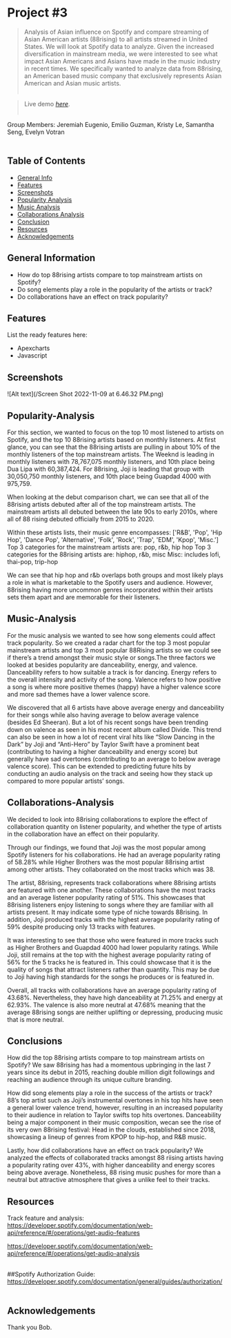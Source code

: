# Project #3
> Analysis of Asian influence on Spotify and compare streaming of Asian American artists (88rising) to all artists streamed in United States. We will look at Spotify data to analyze. Given the increased diversification in mainstream media, we were interested to see what impact Asian Americans and Asians have made in the music industry in recent times. We specifically wanted to analyze data from 88rising, an American based music company that exclusively represents Asian American and Asian music artists.<br><br>

> Live demo [_here_](https://jeugenio103.github.io/Project-3/). <br><br>


Group Members:  Jeremiah Eugenio, Emilio Guzman, Kristy Le, Samantha Seng, Evelyn Votran
<br>
<br>

## Table of Contents
* [General Info](#general-information)
* [Features](#features)
* [Screenshots](#screenshots)
* [Popularity Analysis](#Popularity-Analysis)
* [Music Analysis](#Music-Analysis)
* [Collaborations Analysis](#Collaborations-Analysis)
* [Conclusion](#Conclusion)
* [Resources](#usage)
* [Acknowledgements](#acknowledgements)
<!-- * [License](#license) -->


## General Information
- How do top 88rising artists compare to top mainstream artists on Spotify?<br>
- Do song elements play a role in the popularity of the artists or track?<br>
- Do collaborations have an effect on track popularity?<br>
<!-- You don't have to answer all the questions - just the ones relevant to your project. -->


## Features
List the ready features here:
- Apexcharts
- Javascript


## Screenshots
![Alt text](/Screen Shot 2022-11-09 at 6.46.32 PM.png)
<!-- If you have screenshots you'd like to share, include them here. -->


## Popularity-Analysis
For this section, we wanted to focus on the top 10 most listened to artists on Spotify, and the top 10 88rising artists based on monthly listeners. 
At first glance, you can see that the 88rising artists are pulling in about 10% of the monthly listeners of the top mainstream artists. The Weeknd is leading in monthly listeners with 78,767,075 monthly listeners, and 10th place being Dua Lipa with 60,387,424. For 88rising, Joji is leading that group with 30,050,750 monthly listeners, and 10th place being Guapdad 4000 with 975,759.<br>

When looking at the debut comparison chart, we can see that all of the 88rising artists debuted after all of the top mainstream artists. The mainstream artists all debuted between the late 90s to early 2010s, where all of 88 rising debuted officially from 2015 to 2020.<br>

Within these artists lists, their music genre encompasses:
['R&B', 'Pop', 'Hip Hop', 'Dance Pop', 'Alternative', 'Folk', 'Rock', 'Trap', 'EDM', 'Kpop', 'Misc.']
Top 3 categories for the mainstream artists are: pop, r&b, hip hop
Top 3 categories for the 88rising artists are: hiphop, r&b, misc
Misc: includes lofi, thai-pop, trip-hop<br>

We can see that hip hop and r&b overlaps both groups and most likely plays a role in what is marketable to the Spotify users and audience. However, 88rising having more uncommon genres incorporated within their artists sets them apart and are memorable for their listeners.

## Music-Analysis
For the music analysis we wanted to see how song elements could affect track popularity.
So we created a radar chart for the top 3 most popular mainstream artists and top 3 most popular 88Rising artists so we could see if there’s a trend amongst their music style or songs.The three factors we looked at besides popularity are danceability, energy, and valence. Danceability refers to how suitable a track is for dancing. Energy refers to the overall intensity and activity of the song. Valence refers to how positive a song is where more positive themes (happy) have a higher valence score and more sad themes have a lower valence score.<br>

We discovered that all 6 artists have above average energy and danceability for their songs while also having average to below average valence (besides Ed Sheeran). But a lot of his recent songs have been trending down on valence as seen in his most recent album called Divide. This trend can also be seen in how a lot of recent viral hits like “Slow Dancing in the Dark” by Joji and “Anti-Hero” by Taylor Swift have a prominent beat (contributing to having a higher danceability and energy score) but generally have sad overtones (contributing to an average to below average valence score). This can be extended to predicting future hits by conducting an audio analysis on the track and seeing how they stack up compared to more popular artists’ songs.

## Collaborations-Analysis
We decided to look into 88rising collaborations to explore the effect of collaboration quantity on listener popularity, and whether the type of artists in the collaboration have an effect on their popularity.<br>

Through our findings, we found that Joji was the most popular among Spotify listeners for his collaborations. He had an average popularity rating of 58.28% while Higher Brothers was the most popular 88rising artist among other artists. They collaborated on the most tracks which was 38.<br>

The artist, 88rising, represents track collaborations where 88rising artists are featured with one another. These collaborations have the most tracks and an average listener popularity rating of 51%. This showcases that 88rising listeners enjoy listening to songs where they are familiar with all artists present. It may indicate some type of niche towards 88rising. In addition, Joji produced tracks with the highest average popularity rating of 59% despite producing only 13 tracks with features. <br>

It was interesting to see that those who were featured in more tracks such as Higher Brothers and Guapdad 4000 had lower popularity ratings. While Joji, still remains at the top with the highest average popularity rating of 56% for the 5 tracks he is featured in. This could showcase that it is the quality of songs that attract listeners rather than quantity. This may be due to Joji having high standards for the songs he produces or is featured in.<br>

Overall, all tracks with collaborations have an average popularity rating of 43.68%. Nevertheless, they have high danceability at 71.25% and energy at 62.93%. The valence is also more neutral at 47.68% meaning that the average 88rising songs are neither uplifting or depressing, producing music that is more neutral.

## Conclusions
How did the top 88rising artists compare to top mainstream artists on Spotify?
We saw 88rising has had a momentous upbringing in the last 7 years since its debut in 2015, reaching double million digit followings and reaching an audience through its unique culture branding.

How did song elements play a role in the success of the artists or track?
88’s top artist such as Joji’s instrumental overtones in his top hits have seen a general lower valence trend, however, resulting in an increased popularity to their audience in relation to Taylor swifts top hits overtones. Danceability being a major component in their music composition, wecan see the rise of its very own 88rising festival: Head in the clouds, established since 2018, showcasing a lineup of genres from KPOP to hip-hop, and R&B music. 

Lastly, how did collaborations have an effect on track popularity?
We analyzed the effects of collaborated tracks amongst 88 riising artists having a popularity rating over 43%, with higher danceability and energy scores being above average. Nonetheless, 88 rising music pushes for more than a neutral but attractive atmosphere that gives a unlike feel to their tracks. 



## Resources
Track feature and analysis:
https://developer.spotify.com/documentation/web-api/reference/#/operations/get-audio-features<br>

https://developer.spotify.com/documentation/web-api/reference/#/operations/get-audio-analysis<br><br>

##Spotify Authorization Guide: https://developer.spotify.com/documentation/general/guides/authorization/<br><br>


## Acknowledgements
Thank you Bob.
